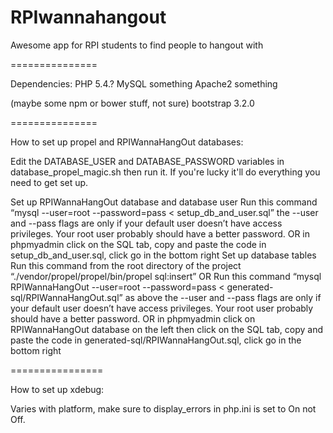 RPIwannahangout
===============

Awesome app for RPI students to find people to hangout with

===============

Dependencies:
PHP 5.4.?
MySQL something
Apache2 something

(maybe some npm or bower stuff, not sure)
bootstrap 3.2.0

===============

How to set up propel and RPIWannaHangOut databases:

Edit the DATABASE_USER and DATABASE_PASSWORD variables in
database_propel_magic.sh then run it. If you're lucky it'll do everything you
need to get set up.

Set up RPIWannaHangOut database and database user
	Run this command “mysql --user=root --password=pass < setup_db_and_user.sql”
		the --user and --pass flags are only if your default user doesn’t have
		access privileges. Your root user probably should have a better password.
	OR in phpmyadmin click on the SQL tab, copy and paste the code in
	setup_db_and_user.sql, click go in the bottom right
Set up database tables
	Run this command from the root directory of the project
	“./vendor/propel/propel/bin/propel sql:insert”
	OR Run this command “mysql RPIWannaHangOut --user=root --password=pass <
	generated-sql/RPIWannaHangOut.sql”
		as above the --user and --pass flags are only if your default user
		doesn’t have access privileges. Your root user probably should have a better password.
	OR in phpmyadmin click on RPIWannaHangOut database on the left then click
	on the SQL tab, copy and paste the code in generated-sql/RPIWannaHangOut.sql,
	click go in the bottom right

================

How to set up xdebug:

Varies with platform, make sure to display_errors in php.ini is set to On not Off.